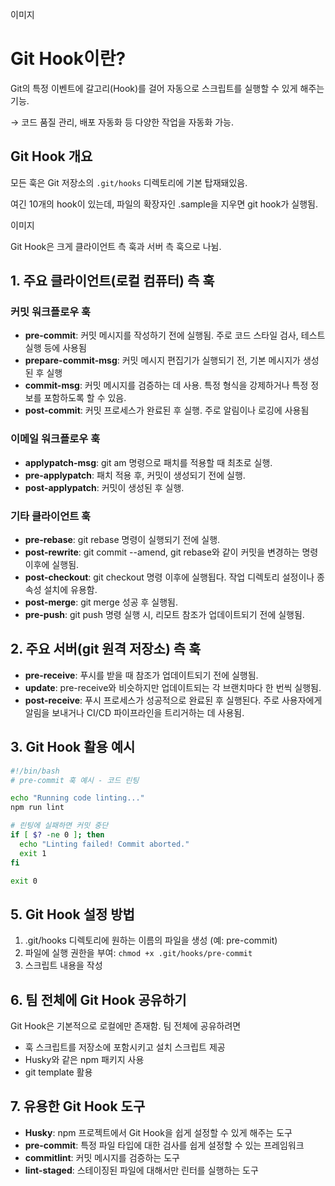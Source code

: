 이미지

# Git Hook이란?

Git의 특정 이벤트에 갈고리(Hook)를 걸어 자동으로 스크립트를 실행할 수 있게 해주는 기능.

→ 코드 품질 관리, 배포 자동화 등 다양한 작업을 자동화 가능.

## Git Hook 개요

모든 훅은 Git 저장소의 `.git/hooks` 디렉토리에 기본 탑재돼있음. 

여긴 10개의 hook이 있는데, 파일의 확장자인 .sample을 지우면 git hook가 실행됨.

이미지

Git Hook은 크게 클라이언트 측 훅과 서버 측 훅으로 나뉨.

## 1. 주요 클라이언트(로컬 컴퓨터) 측 훅

### 커밋 워크플로우 훅

- **pre-commit**: 커밋 메시지를 작성하기 전에 실행됨. 주로 코드 스타일 검사, 테스트 실행 등에 사용됨
- **prepare-commit-msg**: 커밋 메시지 편집기가 실행되기 전, 기본 메시지가 생성된 후 실행
- **commit-msg**: 커밋 메시지를 검증하는 데 사용. 특정 형식을 강제하거나 특정 정보를 포함하도록 할 수 있음.
- **post-commit**: 커밋 프로세스가 완료된 후 실행. 주로 알림이나 로깅에 사용됨

### 이메일 워크플로우 훅

- **applypatch-msg**: git am 명령으로 패치를 적용할 때 최초로 실행.
- **pre-applypatch**: 패치 적용 후, 커밋이 생성되기 전에 실행.
- **post-applypatch**: 커밋이 생성된 후 실행.

### 기타 클라이언트 훅

- **pre-rebase**: git rebase 명령이 실행되기 전에 실행.
- **post-rewrite**: git commit --amend, git rebase와 같이 커밋을 변경하는 명령 이후에 실행됨.
- **post-checkout**: git checkout 명령 이후에 실행됩다. 작업 디렉토리 설정이나 종속성 설치에 유용함.
- **post-merge**: git merge 성공 후 실행됨.
- **pre-push**: git push 명령 실행 시, 리모트 참조가 업데이트되기 전에 실행됨.

## 2. 주요 서버(git 원격 저장소) 측 훅

- **pre-receive**: 푸시를 받을 때 참조가 업데이트되기 전에 실행됨.
- **update**: pre-receive와 비슷하지만 업데이트되는 각 브랜치마다 한 번씩 실행됨.
- **post-receive**: 푸시 프로세스가 성공적으로 완료된 후 실행된다. 주로 사용자에게 알림을 보내거나 CI/CD 파이프라인을 트리거하는 데 사용됨.

## 3. Git Hook 활용 예시

```bash
#!/bin/bash
# pre-commit 훅 예시 - 코드 린팅

echo "Running code linting..."
npm run lint

# 린팅에 실패하면 커밋 중단
if [ $? -ne 0 ]; then
  echo "Linting failed! Commit aborted."
  exit 1
fi

exit 0

```

## 5. Git Hook 설정 방법

1. .git/hooks 디렉토리에 원하는 이름의 파일을 생성 (예: pre-commit)
2. 파일에 실행 권한을 부여: `chmod +x .git/hooks/pre-commit`
3. 스크립트 내용을 작성

## 6. 팀 전체에 Git Hook 공유하기

Git Hook은 기본적으로 로컬에만 존재함. 팀 전체에 공유하려면 

- 훅 스크립트를 저장소에 포함시키고 설치 스크립트 제공
- Husky와 같은 npm 패키지 사용
- git template 활용

## 7. 유용한 Git Hook 도구

- **Husky**: npm 프로젝트에서 Git Hook을 쉽게 설정할 수 있게 해주는 도구
- **pre-commit**: 특정 파일 타입에 대한 검사를 쉽게 설정할 수 있는 프레임워크
- **commitlint**: 커밋 메시지를 검증하는 도구
- **lint-staged**: 스테이징된 파일에 대해서만 린터를 실행하는 도구